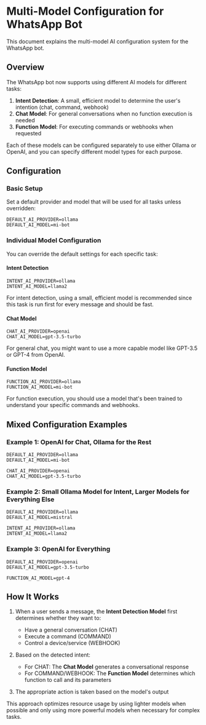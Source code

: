 # Multi-Model Configuration for WhatsApp Bot

This document explains the multi-model AI configuration system for the WhatsApp bot.

## Overview

The WhatsApp bot now supports using different AI models for different tasks:

1. **Intent Detection**: A small, efficient model to determine the user's intention (chat, command, webhook)
2. **Chat Model**: For general conversations when no function execution is needed
3. **Function Model**: For executing commands or webhooks when requested

Each of these models can be configured separately to use either Ollama or OpenAI, and you can specify different model types for each purpose.

## Configuration

### Basic Setup

Set a default provider and model that will be used for all tasks unless overridden:

```
DEFAULT_AI_PROVIDER=ollama
DEFAULT_AI_MODEL=mi-bot
```

### Individual Model Configuration

You can override the default settings for each specific task:

#### Intent Detection

```
INTENT_AI_PROVIDER=ollama
INTENT_AI_MODEL=llama2
```

For intent detection, using a small, efficient model is recommended since this task is run first for every message and should be fast.

#### Chat Model

```
CHAT_AI_PROVIDER=openai
CHAT_AI_MODEL=gpt-3.5-turbo
```

For general chat, you might want to use a more capable model like GPT-3.5 or GPT-4 from OpenAI.

#### Function Model

```
FUNCTION_AI_PROVIDER=ollama
FUNCTION_AI_MODEL=mi-bot
```

For function execution, you should use a model that's been trained to understand your specific commands and webhooks.

## Mixed Configuration Examples

### Example 1: OpenAI for Chat, Ollama for the Rest

```
DEFAULT_AI_PROVIDER=ollama
DEFAULT_AI_MODEL=mi-bot

CHAT_AI_PROVIDER=openai
CHAT_AI_MODEL=gpt-3.5-turbo
```

### Example 2: Small Ollama Model for Intent, Larger Models for Everything Else

```
DEFAULT_AI_PROVIDER=ollama
DEFAULT_AI_MODEL=mistral

INTENT_AI_PROVIDER=ollama
INTENT_AI_MODEL=llama2
```

### Example 3: OpenAI for Everything

```
DEFAULT_AI_PROVIDER=openai
DEFAULT_AI_MODEL=gpt-3.5-turbo

FUNCTION_AI_MODEL=gpt-4
```

## How It Works

1. When a user sends a message, the **Intent Detection Model** first determines whether they want to:
   - Have a general conversation (CHAT)
   - Execute a command (COMMAND)
   - Control a device/service (WEBHOOK)

2. Based on the detected intent:
   - For CHAT: The **Chat Model** generates a conversational response
   - For COMMAND/WEBHOOK: The **Function Model** determines which function to call and its parameters

3. The appropriate action is taken based on the model's output

This approach optimizes resource usage by using lighter models when possible and only using more powerful models when necessary for complex tasks.
